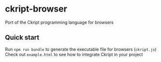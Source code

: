 # ckript-browser

Port of the Ckript programming language for browsers

## Quick start

Run `npm run bundle` to generate the executable file for browsers (`ckript.js`)
Check out `example.html` to see how to integrate Ckript in your project